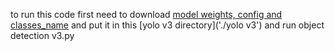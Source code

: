 to run this code first need to download [model weights, config and classes_name](https://drive.google.com/drive/folders/1oT8ciXf4fcG7ARdUfigwBlqmBmyjjmoE?usp=sharing) and put it in this [yolo v3 directory]('./yolo v3') and run object detection v3.py


